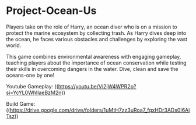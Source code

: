 # Project-Ocean-Us

Players take on the role of Harry, an ocean diver who is on a mission to protect the marine ecosystem by collecting trash. As Harry dives deep into the ocean, he faces various obstacles and challenges by exploring the vast world.

This game combines environmental awareness with engaging gameplay, teaching players about the importance of ocean conservation while testing their skills in overcoming dangers in the water. Dive, clean and save the oceans-one by one!

Youtube Gameplay: ((https://youtu.be/Vi2jW4WPR2o?si=YcYL0WhlIaeBzM2n))

Build Game: ((https://drive.google.com/drive/folders/1uMtH7zz3uRoa7_fqxHDr3ADs0I6AiTsz))
